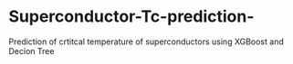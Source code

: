 # Superconductor-Tc-prediction-
Prediction of crtitcal temperature of superconductors using XGBoost and Decion Tree
